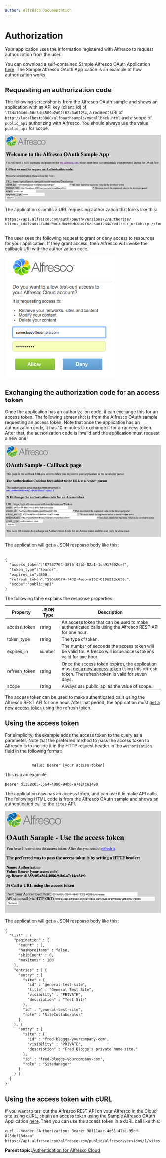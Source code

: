 ```yaml
---
author: Alfresco Documentation
---
```


# Authorization

Your application uses the information registered with Alfresco to request authorization from the user.

You can download a self-contained Sample Alfresco OAuth Application [here](https://github.com/Alfresco/alfresco-oauth-sample). The Sample Alfresco OAuth Application is an example of how authorization works.

## Requesting an authorization code

The following screenshor is from the Alfresco OAuth sample and shows an application with an API key \(client\_id\) of `l74dx104ddc00c3db4509b2d02f62c3a01234`, a redirect URI of `http://localhost:8080/alfoauthsample/mycallback.html` and a scope of `public_api` authorizing with Alfresco. You should always use the value `public_api` for scope.

![](../images/pra-auth-samp-1.png)

The application submits a URL requesting authorization that looks like this:

```
https://api.alfresco.com/auth/oauth/versions/2/authorize?client_id=l74dx104ddc00c3db4509b2d02f62c3a01234&redirect_uri=http://localhost:8181/oauthsample/mycallback.html&response_type=code&scope=public_api"
      
```

The user sees the following request to grant or deny access to resources for your application. If they grant access, then Alfresco will invoke the callback URI with the authorization code.

![](../images/pra-auth-screen.png)

## Exchanging the authorization code for an access token

Once the application has an authorization code, it can exchange this for an access token. The following screenshot is from the Alfresco OAuth sample requesting an access token. Note that once the application has an authorization code, it has 10 minutes to exchange it for an access token. After that, the authorization code is invalid and the application must request a new one.

![](../images/pra-auth-samp-2.png)

The application will get a JSON response body like this:

```

{
  "access_token":"87727764-3876-43b9-82a1-1ca917302ce5",
  "token_type":"Bearer",
  "expires_in":3600,
  "refresh_token":"596f6074-f432-4aeb-a162-8196213c659c",
  "scope":"public_api"
}
```

The following table explains the response properties:

|Property|JSON Type|Description|
|--------|---------|-----------|
|access\_token|string|An access token that can be used to make authenticated calls using the Alfresco REST API for one hour.|
|token\_type|string|The type of token.|
|expires\_in|number|The number of seconds the access token will be valid for. Alfresco will issue access tokens valid for one hour.|
|refresh\_token|string|Once the access token expires, the application must [get a new access token](pra-refresh-token.md) using this refresh token. The refresh token is valid for seven days.|
|scope|string|Always use public\_api as the value of scope.|

The access token can be used to make authenticated calls using the Alfresco REST API for one hour. After that period, the application must [get a new access token](pra-refresh-token.md) using the refresh token.

## Using the access token

For simplicity, the example adds the access token to the query as a parameter. Note that the preferred method to pass the access token to Alfresco is to include it in the HTTP request header in the `Authorization` field in the following format:

```

            Value: Bearer [your access token]
```

This is a an example:

```
Bearer d1358c05-6564-4086-94b6-a7e14ce3490
```

The application now has an access token, and can use it to make API calls. The following HTML code is from the Alfresco OAuth sample and shows an authenticated call to the `sites` API.

![](../images/pra-auth-samp-3.png)

The application will get a JSON response body like this:

```
{
  "list" : {
    "pagination" : {
      "count" : 2,
      "hasMoreItems" : false,
      "skipCount" : 0,
      "maxItems" : 100
    },
    "entries" : [ {
      "entry" : {
        "site" : {
          "id" : "general-test-site",
          "title" : "General Test Site",
          "visibility" : "PRIVATE",
          "description" : "Test Site"
        },
        "id" : "general-test-site",
        "role" : "SiteCollaborator"
      }
    }, {
      "entry" : {
        "site" : {
          "id" : "fred-bloggs-yourcompany-com",
          "visibility" : "PRIVATE",
          "description" : "Fred Bloggs's private home site."
        },
        "id" : "fred-bloggs-yourcompany-com",
        "role" : "SiteManager"
      }
    } ]
  }
}
```

## Using the access token with cURL

If you want to test out the Alfresco REST API on your Alfresco in the Cloud site using cURL, obtain an access token using the Sample Alfresco OAuth Application [here](https://github.com/Alfresco/alfresco-oauth-sample). Then you can use the access token in a cURL call like this:

```
curl --header "Authorization: Bearer 98f11aac-4d61-47ec-95cd-826def18daaa" https://api.alfresco.com/alfresco.com/public/alfresco/versions/1/sites
```

**Parent topic:**[Authentication for Alfresco Cloud](../../../pra/1/concepts/pra-authentication-cloud.md)

